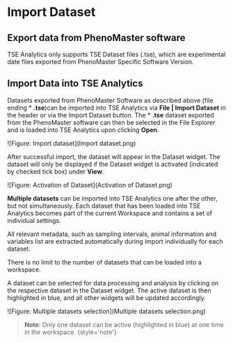 # Import Dataset

## Export data from PhenoMaster software

TSE Analytics only supports TSE Dataset files (.tse), which are experimental date files exported from PhenoMaster Specific Software Version.

[//]: # (TODO: Explanation and screenshots on how to export datafiles from phenomaster and which specific version from PhenoMaster)

## Import Data into TSE Analytics

Datasets exported from PhenoMaster Software as described above (file ending * **.tse**)can be imported into TSE Analytics via **File | Import Dataset** in the header or via the Import Dataset button.
The * **.tse** dataset exported from the PhenoMaster software can then be selected in the File Explorer and is loaded into TSE Analytics upon clicking **Open**.

![Figure: Import dataset](Import dataset.png)

After successful import, the dataset will appear in the Dataset widget. The dataset will only be displayed if the Dataset widget is activated (indicated by checked tick box) under **View**.

![Figure: Activation of Dataset](Activation of Dataset.png)

**Multiple datasets** can be imported into TSE Analytics one after the other, but not simultaneously.
Each dataset that has been loaded into TSE Analytics becomes part of the current Workspace and contains a set of individual settings. 

All relevant metadata, such as sampling intervals, animal information and variables list are extracted automatically during import individually for each dataset. 

There is no limit to the number of datasets that can be loaded into a workspace. 

A dataset can be selected for data processing and analysis by clicking on the respective dataset in the Dataset widget.
The active dataset is then highlighted in blue, and all other widgets will be updated accordingly. 

![Figure: Multiple datasets selection](Multiple datasets selection.png)

> **Note**: Only one dataset can be active (highlighted in blue) at one time in the workspace.
{style='note'}
